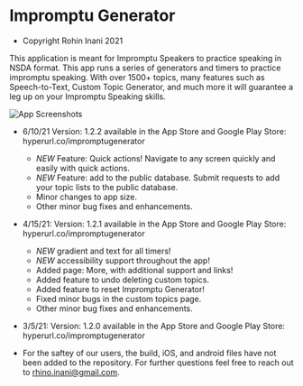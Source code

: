 # Impromptu Generator

* Copyright Rohin Inani 2021

This application is meant for Impromptu Speakers to practice speaking in NSDA format. 
This app runs a series of generators and timers to practice impromptu speaking.
With over 1500+ topics, many features such as Speech-to-Text, Custom Topic Generator, and much more it will guarantee a leg up on your Impromptu Speaking skills.

![App Screenshots](https://is5-ssl.mzstatic.com/image/thumb/Purple125/v4/a8/6f/1c/a86f1cb1-d445-5897-c20f-6d80425addcc/e96c7519-18bf-4a4b-a652-eb6ca9759aba_i7zVF59wEd.jpeg/125x268bb.png)

* 6/10/21 Version: 1.2.2 available in the App Store and Google Play Store: hyperurl.co/impromptugenerator
  - *NEW* Feature: Quick actions! Navigate to any screen quickly and easily with quick actions.
  - *NEW* Feature: add to the public database. Submit requests to add your topic lists to the public database.
  - Minor changes to app size.
  - Other minor bug fixes and enhancements.

* 4/15/21: Version: 1.2.1 available in the App Store and Google Play Store: hyperurl.co/impromptugenerator
  - *NEW* gradient and text for all timers!
  - *NEW* accessibility support throughout the app!
  - Added page: More, with additional support and links!
  - Added feature to undo deleting custom topics.
  - Added feature to reset Impromptu Generator!
  - Fixed minor bugs in the custom topics page.
  - Other minor bug fixes and enhancements.
 
* 3/5/21: Version: 1.2.0 available in the App Store and Google Play Store: hyperurl.co/impromptugenerator

* For the saftey of our users, the build, iOS, and android files have not been added to the repository. For further questions feel free to reach out to rhino.inani@gmail.com.
